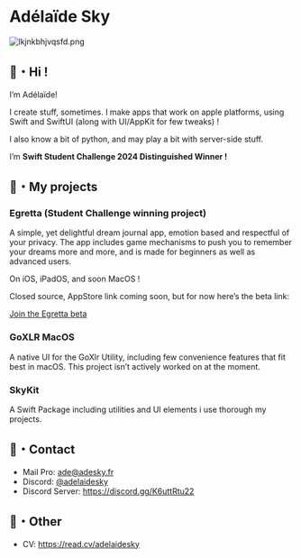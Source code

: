 # Adélaïde Sky

![lkjnkbhjvqsfd.png](https://res.craft.do/user/full/27d0e0f3-b59a-ee06-a894-5b9b0d8a2dcb/doc/0B998F05-2AAA-4382-B535-917C0D65509F/0EEA1C43-9BDD-4746-B215-38479681673F_2/Bz2NxlyLRM8egPnBz6ZCumhsbgHqTDxAPR1y0DqurDsz/lkjnkbhjvqsfd.png)

## 🌸・Hi !
I’m Adélaïde!

I create stuff, sometimes.
I make apps that work on apple platforms, using Swift and SwiftUI (along with UI/AppKit for few tweaks) !

I also know a bit of python, and may play a bit with server-side stuff.

I’m **Swift Student Challenge 2024 Distinguished Winner !**


## 🌱・My projects

### Egretta (Student Challenge winning project)

A simple, yet delightful dream journal app, emotion based and respectful of your privacy.
The app includes game mechanisms to push you to remember your dreams more and more, and is made for beginners as well as advanced users.

On iOS, iPadOS, and soon MacOS !

Closed source, AppStore link coming soon, but for now here’s the beta link:

[Join the Egretta beta](https://testflight.apple.com/join/mE8mVXbQ)

### GoXLR MacOS

A native UI for the GoXlr Utility, including few convenience features that fit best in macOS.
This project isn’t actively worked on at the moment.

### SkyKit

A Swift Package including utilities and UI elements i use thorough my projects.

## 🎏・Contact

- Mail Pro: [ade@adesky.fr](mailto://ade@adesky.fr)
- Discord: [@adelaidesky](https://discord.gg/cEHx45MH)
- Discord Server: https://discord.gg/K6uttRtu22

## 🍵・Other

- CV: https://read.cv/adelaidesky
